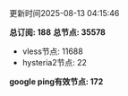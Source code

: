 更新时间2025-08-13 04:15:46

**总订阅: 188**
**总节点: 35578**
- vless节点: 11688
- hysteria2节点: 22

**google ping有效节点: 172**
